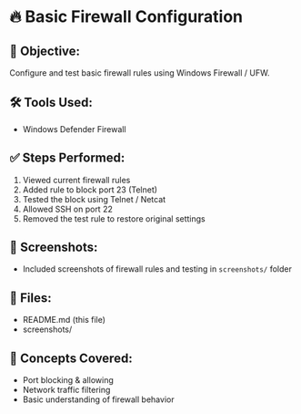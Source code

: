 # 🔥 Basic Firewall Configuration

## 🔐 Objective:
Configure and test basic firewall rules using Windows Firewall / UFW.

## 🛠 Tools Used:
- Windows Defender Firewall

## ✅ Steps Performed:
1. Viewed current firewall rules
2. Added rule to block port 23 (Telnet)
3. Tested the block using Telnet / Netcat
4. Allowed SSH on port 22
5. Removed the test rule to restore original settings

## 📸 Screenshots:
- Included screenshots of firewall rules and testing in `screenshots/` folder

## 📁 Files:
- README.md (this file)
- screenshots/

## 🔗 Concepts Covered:
- Port blocking & allowing
- Network traffic filtering
- Basic understanding of firewall behavior

